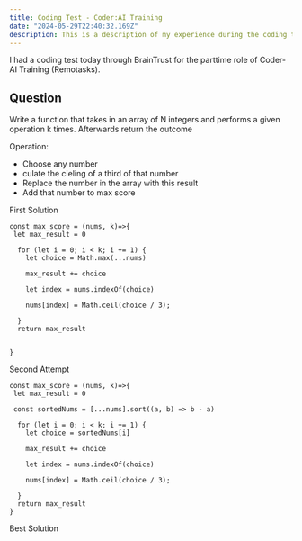 ```yaml
---
title: Coding Test - Coder:AI Training
date: "2024-05-29T22:40:32.169Z"
description: This is a description of my experience during the coding test.
---
```


I had a coding test today through BrainTrust for the parttime role of Coder-AI Training (Remotasks).

## Question

Write a function that takes in an array of N integers and performs a given operation k times. Afterwards return the outcome

Operation: 
- Choose any number
- culate the cieling of a third of that number
- Replace the number in the array with this result
- Add that number to max score

First Solution

```
const max_score = (nums, k)=>{
 let max_result = 0

  for (let i = 0; i < k; i += 1) {
    let choice = Math.max(...nums)

    max_result += choice

    let index = nums.indexOf(choice)

    nums[index] = Math.ceil(choice / 3);

  }
  return max_result


}
```

Second Attempt

```
const max_score = (nums, k)=>{
 let max_result = 0

 const sortedNums = [...nums].sort((a, b) => b - a)

  for (let i = 0; i < k; i += 1) {
    let choice = sortedNums[i] 
    
    max_result += choice

    let index = nums.indexOf(choice)

    nums[index] = Math.ceil(choice / 3);

  }
  return max_result
}
```

Best Solution

